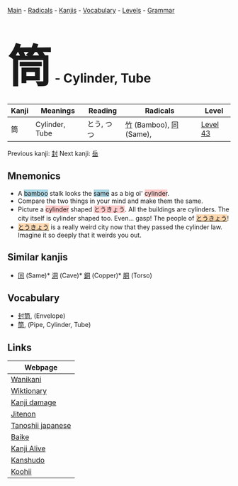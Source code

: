 <style> bigfont {font-size: 100px}</style>
[Main](../index.md) -
[Radicals](../radicals.md) -
[Kanjis](../kanjis.md) -
[Vocabulary](../vocabulary.md) -
[Levels](../levels.md) -
[Grammar](../grammar.md)
# <bigfont> 筒</bigfont> - Cylinder, Tube 

| Kanji | Meanings | Reading | Radicals | Level |
| --- | --- | --- | --- | --- |
| 筒 | Cylinder, Tube | とう, つつ | [竹](../radicals/竹.md) (Bamboo), [同](../radicals/同.md) (Same),  | [Level 43](../levels/wk_level43.md) |

Previous kanji: [封](封.md) Next kanji: [岳](岳.md) 

## Mnemonics
 * A <span style="background-color:#ADD8E6"> bamboo</span> stalk looks the <span style="background-color:#ADD8E6"> same</span> as a big ol' <span style="background-color:#ffcccb"> cylinder</span>.
* Compare the two things in your mind and make them the same.
* Picture a <span style="background-color:#ffcccb"> cylinder</span> shaped <span style="background-color:#ffcccb"> とうきょう</span>. All the buildings are cylinders. The city itself is cylinder shaped too. Even... gasp! The people of <span style="background-color:#fed8b1"> [とうきょう](https://jisho.org/search/とうきょう)</span>!
* <span style="background-color:#fed8b1"> [とうきょう](https://jisho.org/search/とうきょう)</span> is a really weird city now that they passed the cylinder law. Imagine it so deeply that it weirds you out.


## Similar kanjis
 * [同](同.md) (Same)* [洞](洞.md) (Cave)* [銅](銅.md) (Copper)* [胴](胴.md) (Torso)


## Vocabulary
 * [封筒](../vocabulary/筒.md), (Envelope)
* [筒](../vocabulary/筒.md), (Pipe, Cylinder, Tube)



## Links 

| Webpage |
| --- |
| [Wanikani          ](https://www.wanikani.com/kanji/筒) |
| [Wiktionary        ](https://en.wiktionary.org/wiki/筒) |
| [Kanji damage      ](http://www.kanjidamage.com/kanji/search?utf8=✓&q=筒) |
| [Jitenon           ](https://jitenon.com/kanji/筒) |
| [Tanoshii japanese ](https://www.tanoshiijapanese.com/dictionary/kanji.cfm?k=筒) |
| [Baike             ](https://baike.baidu.com/item/筒) |
| [Kanji Alive       ](https://app.kanjialive.com/筒) |
| [Kanshudo          ](https://www.kanshudo.com/searchmn?q=筒) |
| [Koohii            ](https://kanji.koohii.com/study/kanji/筒) |
